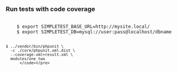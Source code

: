 <h3>Run tests with code coverage</h3>
          <pre><code class="hljs">
    $ export SIMPLETEST_BASE_URL=http://mysite.local/
    $ export SIMPLETEST_DB=mysql://user:pass@localhost/dbname

    $ ../vendor/bin/phpunit \
      -c ./core/phpunit.xml.dist \
      --coverage-xml=result.xml \
      modules/one_two
          </code></pre>
        